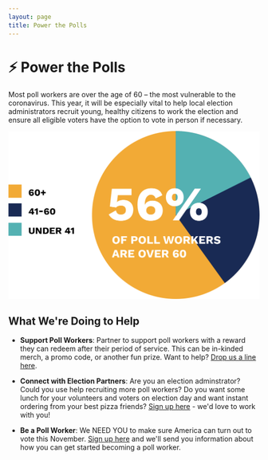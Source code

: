 ```yaml
---
layout: page
title: Power the Polls
---
```


# ⚡️ Power the Polls

Most poll workers are over the age of 60 – the most vulnerable to the coronavirus. This year, it will be especially vital to help local election administrators recruit young, healthy citizens to work the election and ensure all eligible voters have the option to vote in person if necessary.

![](/images/pollworkers.png)


## What We're Doing to Help

* **Support Poll Workers**: Partner to support poll workers with a reward they can redeem after their period of service. This can be in-kinded merch, a promo code, or another fun prize. Want to help? [Drop us a line here](https://docs.google.com/forms/d/e/1FAIpQLSdfquIk8bwKbnf_Kb9eKi9ISrWK9bL3xb2gF0Ri9lG3xtc7sg/viewform?usp=sf_link).

* **Connect with Election Partners**: Are you an election adminstrator? Could you use help recruiting more poll workers? Do you want some lunch for your volunteers and voters on election day and want instant ordering from your best pizza friends? [Sign up here](https://docs.google.com/forms/d/e/1FAIpQLSfX6CY46KNHHvhRTQi3rcJ-NwEPuqGeHeKSHYtyCVwk7WcDIg/viewform?usp=sf_link) - we'd love to work with you!

* **Be a Poll Worker**: We NEED YOU to make sure America can turn out to vote this November. [Sign up here](https://docs.google.com/forms/d/e/1FAIpQLSdwQU0VqqudzbSjGQOLx8n6JZtaRFQZ-N5HseEgOmbGiF_JfA/viewform?usp=sf_link) and we'll send you information about how you can get started becoming a poll worker.
